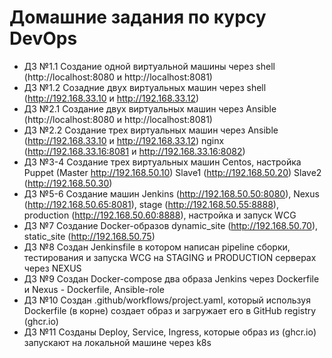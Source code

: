 # Домашние задания по курсу DevOps
- ДЗ №1.1 Создание одной виртуальной машины через shell (http://localhost:8080 и http://localhost:8081)
- ДЗ №1.2 Созадние двух виртуальных машин через shell   (http://192.168.33.10 и http://192.168.33.12)
- ДЗ №2.1 Создание двух виртуальных машин через Ansible (http://localhost:8080 и http://localhost:8081)
- ДЗ №2.2 Создание трех виртуальных машин через Ansible (http://192.168.33.10 и http://192.168.33.12) 
nginx (http://192.168.33.16:8081 и http://192.168.33.16:8082)
- ДЗ №3-4 Создание трех виртуальных машин Centos, настройка Puppet (Master http://192.168.50.10) 
Slave1 (http://192.168.50.20) Slave2 (http://192.168.50.30)
- ДЗ №5-6 Создание машин Jenkins (http://192.168.50.50:8080), Nexus (http://192.168.50.65:8081), 
stage (http://192.168.50.55:8888), production (http://192.168.50.60:8888), настройка и запуск WCG
- ДЗ №7 Создание Docker-образов dynamic_site (http://192.168.50.70), static_site (http://192.168.50.75)
- ДЗ №8 Создан Jenkinsfile в котором написан pipeline сборки, тестирования и запуска WCG на STAGING 
и PRODUCTION серверах через NEXUS
- ДЗ №9 Создан Docker-compose два образа Jenkins через Dockerfile и Nexus - Dockerfile, Ansible-role
- ДЗ №10 Создан .github/workflows/project.yaml, который используя Dockerfile (в корне) создает образ и загружает его в GitHub registry (ghcr.io)
- ДЗ №11 Созданы Deploy, Service, Ingress, которые образ из (ghcr.io) запускают на локальной машине через k8s
